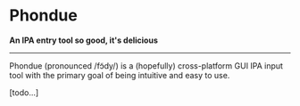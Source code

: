 # Phondue

**An IPA entry tool so good, it's delicious**

-----

Phondue (pronounced /fɔ̃dy/) is a (hopefully) cross-platform GUI IPA input tool
with the primary goal of being intuitive and easy to use.

[todo...]
